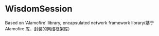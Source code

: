 # WisdomSession
Based on 'Alamofire' library, encapsulated network framework library(基于 Alamofire 库，封装的网络框架库)
